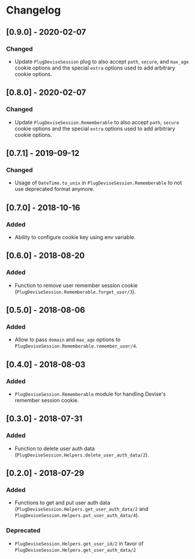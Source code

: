 # Changelog

## [0.9.0] - 2020-02-07
### Changed
- Update `PlugDeviseSession` plug to also accept `path`, `secure`, and `max_age` cookie options and the special `extra` options used to add arbitrary cookie options.

## [0.8.0] - 2020-02-07
### Changed
- Update `PlugDeviseSession.Rememberable` to also accept `path`, `secure` cookie options and the special `extra` options used to add arbitrary cookie options.

## [0.7.1] - 2019-09-12
### Changed
- Usage of `DateTime.to_unix` in `PlugDeviseSession.Rememberable` to not use deprecated format anymore.

## [0.7.0] - 2018-10-16
### Added
- Ability to configure cookie key using env variable.

## [0.6.0] - 2018-08-20
### Added
- Function to remove user remember session cookie (`PlugDeviseSession.Rememberable.forget_user/3`).

## [0.5.0] - 2018-08-06
### Added
- Allow to pass `domain` and `max_age` options to `PlugDeviseSession.Rememberable.remember_user/4`.

## [0.4.0] - 2018-08-03
### Added
- `PlugDeviseSession.Rememberable` module for handling Devise's remember session cookie.

## [0.3.0] - 2018-07-31
### Added
- Function to delete user auth data (`PlugDeviseSession.Helpers.delete_user_auth_data/2`).

## [0.2.0] - 2018-07-29
### Added
- Functions to get and put user auth data (`PlugDeviseSession.Helpers.get_user_auth_data/2` and `PlugDeviseSession.Helpers.put_user_auth_data/4`).

### Deprecated
- `PlugDeviseSession.Helpers.get_user_id/2` in favor of `PlugDeviseSession.Helpers.get_user_auth_data/2`
